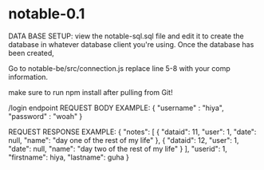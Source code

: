 # notable-0.1

DATA BASE SETUP:
view the notable-sql.sql file and edit it to create the database in whatever database client you're using.
Once the database has been created,

Go to notable-be/src/connection.js
replace line 5-8 with your comp information.

make sure to run npm install after pulling from Git!


 /login endpoint
REQUEST BODY EXAMPLE:
{
    "username" : "hiya",
    "password" : "woah"
}

REQUEST RESPONSE EXAMPLE:
{
    "notes": [
        {
            "dataid": 11,
            "user": 1,
            "date": null,
            "name": "day one of the rest of my life"
        },
        {
            "dataid": 12,
            "user": 1,
            "date": null,
            "name": "day two of the rest of my life"
        }
    ],
    "userid": 1,
    "firstname": hiya,
    "lastname": guha
}


